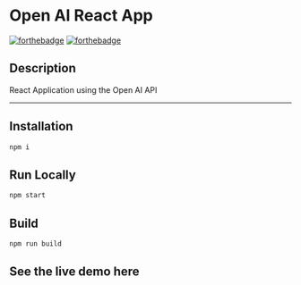 # Open AI React App
[![forthebadge](https://forthebadge.com/images/badges/made-with-javascript.svg)](https://forthebadge.com)
[![forthebadge](https://forthebadge.com/images/badges/not-a-bug-a-feature.svg)](https://forthebadge.com)

## Description
React Application using the Open AI API
<hr/>

## Installation
```bash
npm i
```

## Run Locally
```bash
npm start
```


## Build
```bash
npm run build
```
## See the live demo here
